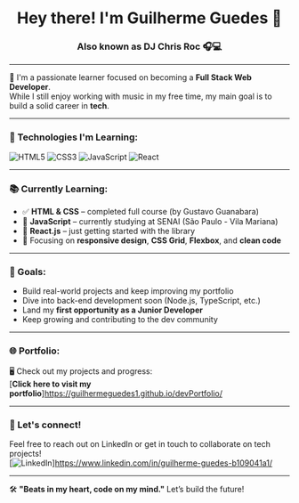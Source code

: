 <h1 align="center">Hey there! I'm Guilherme Guedes 👋</h1>
<h3 align="center">Also known as DJ Chris Roc 🎧💻</h3>

---

🎯 I'm a passionate learner focused on becoming a **Full Stack Web Developer**.  
While I still enjoy working with music in my free time, my main goal is to build a solid career in **tech**.

---

### 🚀 Technologies I'm Learning:

![HTML5](https://img.shields.io/badge/-HTML5-E34F26?style=for-the-badge&logo=html5&logoColor=fff)
![CSS3](https://img.shields.io/badge/-CSS3-1572B6?style=for-the-badge&logo=css3&logoColor=fff)
![JavaScript](https://img.shields.io/badge/-JavaScript-F7DF1E?style=for-the-badge&logo=javascript&logoColor=000)
![React](https://img.shields.io/badge/-React-61DAFB?style=for-the-badge&logo=react&logoColor=000)

---

### 📚 Currently Learning:
- ✅ **HTML & CSS** – completed full course (by Gustavo Guanabara)
- 🔄 **JavaScript** – currently studying at SENAI (São Paulo - Vila Mariana)
- 🌱 **React.js** – just getting started with the library
- 📱 Focusing on **responsive design**, **CSS Grid**, **Flexbox**, and **clean code**

---

### 🎯 Goals:
- Build real-world projects and keep improving my portfolio
- Dive into back-end development soon (Node.js, TypeScript, etc.)
- Land my **first opportunity as a Junior Developer**
- Keep growing and contributing to the dev community

---

### 🌐 Portfolio:
🖥️ Check out my projects and progress:  
[**Click here to visit my portfolio**]https://guilhermeguedes1.github.io/devPortfolio/

---

### 🤝 Let's connect!

Feel free to reach out on LinkedIn or get in touch to collaborate on tech projects!  
[![LinkedIn](https://img.shields.io/badge/-LinkedIn-0A66C2?style=for-the-badge&logo=linkedin&logoColor=fff)]https://www.linkedin.com/in/guilherme-guedes-b109041a1/

---

🛠️ **"Beats in my heart, code on my mind."** Let’s build the future!
